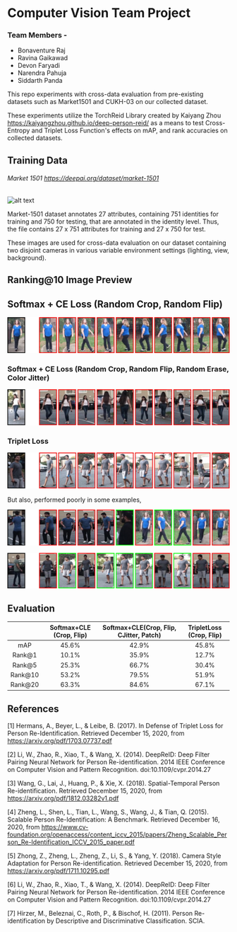 # Computer Vision Team Project
### Team Members -
- Bonaventure Raj
- Ravina Gaikawad
- Devon Faryadi
- Narendra Pahuja 
- Siddarth Panda 

This repo experiments with cross-data evaluation from pre-existing datasets such as Market1501 and CUKH-03 on our collected dataset. 

These experiments utilize the TorchReid Library created by Kaiyang Zhou <https://kaiyangzhou.github.io/deep-person-reid/> as a means to test Cross-Entropy and Triplet Loss Function's effects on mAP, and rank accuracies on collected datasets.

## Training Data
###### Market 1501 <https://deepai.org/dataset/market-1501>

![alt text](https://pythonawesome.com/content/images/2018/07/beyond-part-models.jpg)

Market-1501 dataset annotates 27 attributes, containing 751 identities for training and 750 for testing, that are annotated in the identity level. Thus, the file contains 27 x 751 attributes for training and 27 x 750 for test. 

These images are used for cross-data evaluation on our dataset containing two disjoint cameras in various variable environment settings (lighting, view, background).

## Ranking@10 Image Preview

## Softmax + CE Loss (Random Crop, Random Flip)
![alt text](https://github.com/BonaventureR/person-reid/blob/master/visrank_cvision_results/visrank_softmax_randomerase_dataset/visrank_cvision/0007_c2s2_0024.jpg)

### Softmax + CE Loss (Random Crop, Random Flip, Random Erase, Color Jitter)
![alt text](https://github.com/BonaventureR/person-reid/blob/master/visrank_cvision_results/visrank_softmax_randomerase_dataset_2/visrank_cvision/0003_c2s1_16.jpg)


### Triplet Loss

![alt text](https://github.com/BonaventureR/person-reid/blob/master/visrank_cvision_results/visrank_triplet_dataset/visrank_cvision/0005_c2s1_12.jpg)

But also, performed poorly in some examples, 


![alt text](https://github.com/BonaventureR/person-reid/blob/master/visrank_cvision_results/visrank_softmax_randomerase_dataset/visrank_cvision/0002_c1s2_0164.jpg)


![alt text](https://github.com/BonaventureR/person-reid/blob/master/visrank_cvision_results/visrank_softmax_randomerase_dataset/visrank_cvision/0001_c1s1_03.jpg)


## Evaluation

|             | Softmax+CLE (Crop, Flip)     | Softmax+CLE(Crop, Flip, CJitter, Patch)     | TripletLoss (Crop, Flip)     |
|:-------:    |:------------------------:    |:---------------------------------------:    |:------------------------:    |
|   mAP       |           45.6%              |                  42.9%                      |           45.8%              |
|  Rank@1     |           10.1%              |                  35.9%                      |           12.7%              |
|  Rank@5     |           25.3%              |                  66.7%                      |           30.4%              |
| Rank@10     |           53.2%              |                  79.5%                      |           51.9%              |
| Rank@20     |           63.3%              |                  84.6%                      |           67.1%              |

## References

[1] Hermans, A., Beyer, L., &amp; Leibe, B. (2017). In Defense of Triplet Loss for Person Re-Identification. Retrieved December 15, 2020, from https://arxiv.org/pdf/1703.07737.pdf

[2] Li, W., Zhao, R., Xiao, T., &amp; Wang, X. (2014). DeepReID: Deep Filter Pairing Neural Network for Person Re-identification. 2014 IEEE Conference on Computer Vision and Pattern Recognition. doi:10.1109/cvpr.2014.27

[3] Wang, G., Lai, J., Huang, P., &amp; Xie, X. (2018). Spatial-Temporal Person Re-identification. Retrieved December 15, 2020, from https://arxiv.org/pdf/1812.03282v1.pdf

[4] Zheng, L., Shen, L., Tian, L., Wang, S., Wang, J., &amp; Tian, Q. (2015). Scalable Person Re-Identification: A Benchmark. Retrieved December 16, 2020, from https://www.cv-foundation.org/openaccess/content_iccv_2015/papers/Zheng_Scalable_Person_Re-Identification_ICCV_2015_paper.pdf

[5] Zhong, Z., Zheng, L., Zheng, Z., Li, S., &amp; Yang, Y. (2018). Camera Style Adaptation for Person Re-identification. Retrieved December 15, 2020, from https://arxiv.org/pdf/1711.10295.pdf

[6] Li, W., Zhao, R., Xiao, T., &amp; Wang, X. (2014). DeepReID: Deep Filter Pairing Neural Network for Person Re-identification. 2014 IEEE Conference on Computer Vision and Pattern Recognition. doi:10.1109/cvpr.2014.27

[7] Hirzer, M., Beleznai, C., Roth, P., & Bischof, H. (2011). Person Re-identification by Descriptive and Discriminative Classification. SCIA.
